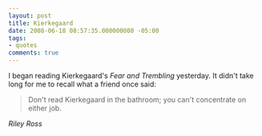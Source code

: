 ```yaml
---
layout: post
title: Kierkegaard
date: 2008-06-18 08:57:35.000000000 -05:00
tags:
- quotes
comments: true
---
```

I began reading Kierkegaard's *Fear and Trembling* yesterday. It didn't take long for me to recall what a friend once said: 

<blockquote class="big">Don't read Kierkegaard in the bathroom; you can't concentrate on either job.</blockquote>

<cite class="big">Riley Ross</cite>








